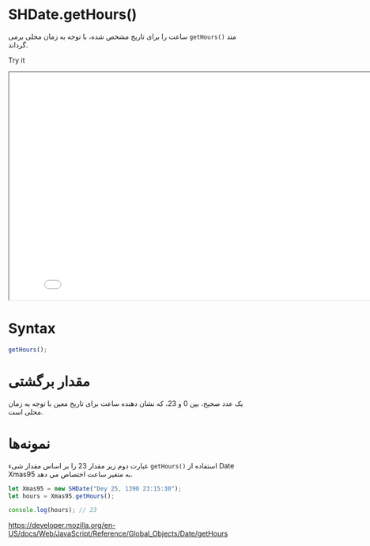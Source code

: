 # SHDate.getHours()

متد <code dir="ltr">getHours()</code> ساعت را برای تاریخ مشخص شده، با توجه به زمان محلی برمی گرداند.

Try it

<iframe style="width: 830px; height: 460px;" src="/SHDateTime-js/examples/live.html?function=getHours" title="MDN Web Docs Interactive Example" loading="lazy"></iframe>
<br/>

# Syntax

```js
getHours();
```

# مقدار برگشتی

یک عدد صحیح، بین 0 و 23، که نشان دهنده ساعت برای تاریخ معین با توجه به زمان محلی است.

# نمونه‌ها

استفاده از <code dir="ltr">getHours()</code>
عبارت دوم زیر مقدار 23 را بر اساس مقدار شیء Date Xmas95 به متغیر ساعت اختصاص می دهد.

```js
let Xmas95 = new SHDate("Dey 25, 1390 23:15:30");
let hours = Xmas95.getHours();

console.log(hours); // 23
```

https://developer.mozilla.org/en-US/docs/Web/JavaScript/Reference/Global_Objects/Date/getHours
